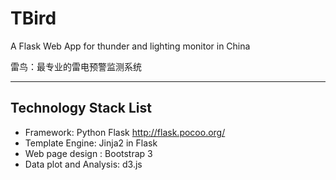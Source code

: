 # TBird
A Flask Web App for thunder and lighting monitor in China

雷鸟：最专业的雷电预警监测系统

---
## Technology Stack List
- Framework: Python Flask http://flask.pocoo.org/
- Template Engine: Jinja2 in Flask
- Web page design : Bootstrap 3
- Data plot and Analysis: d3.js
